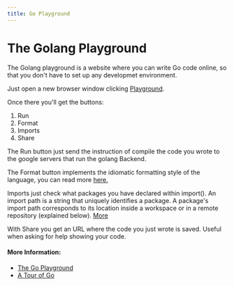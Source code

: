 ```yaml
---
title: Go Playground
---
```


# The Golang Playground
The Golang playground is a website where you can write Go code online, so that you don't have to set up any developmet environment.

Just open a new browser window clicking [Playground](https://play.golang.org).

Once there you'll get the buttons:
1. Run
2. Format
3. Imports
4. Share

The Run button just send the instruction of compile the code you wrote to the google servers that run the golang Backend.

The Format button implements the idiomatic formatting style of the language, you can read more [here.](https://golang.org/pkg/fmt/)

Imports just check what packages you have declared within import(). An import path is a string that uniquely identifies a package. A package's import path corresponds to its location inside a workspace or in a remote repository (explained below). [More](https://golang.org/doc/code.html#ImportPaths)

With Share you get an URL where the code you just wrote is saved. Useful when asking for help showing your code.

#### More Information:
<!-- Please add any articles you think might be helpful to read before writing the article -->
* [The Go Playground](https://play.golang.org/)
* [A Tour of Go](https://tour.golang.org/welcome/4)
